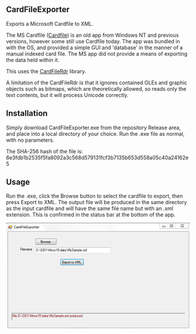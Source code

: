 ## CardFileExporter

Exports a Microsoft Cardfile to XML.

The MS Cardfile ([Cardfile](http://wikivisually.com/wiki/Cardfile)) is an old app from Windows NT and previous versions, however some still use Cardfile today.  The app was bundled in with the OS, and provided a simple GUI and 'database' in the manner of a manual indexed card file.  The MS app did not provide a means of exporting the data held within it.

This uses the [CardFileRdr](http://github.com/antboy/CardFileRdr) library.

A limitation of the CardFileRdr is that it ignores contained OLEs and graphic objects such as bitmaps, which are theoretically allowed, so reads only the text contents, but it will process Unicode correctly.

## Installation
Simply download CardFileExporter.exe from the repository Release area, and place into a local directory of your choice.  Run the .exe file as normal, with no parameters.

The SHA-256 hash of the file is:
6e3fdb1b2535f5fa8092a3c568d579131fcf3b7135b653d558a05c40a24162e5

## Usage

Run the .exe, click the Browse button to select the cardfile to export, then press Export to XML.  The output file will be produced in the same directory as the input cardfile and will have the same file name but with an .xml extension.  This is confirmed in the status bar at the bottom of the app.

![example](doc/use.png)
